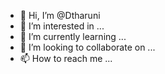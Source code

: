 - 👋 Hi, I’m @Dtharuni
- 👀 I’m interested in ...
- 🌱 I’m currently learning ...
- 💞️ I’m looking to collaborate on ...
- 📫 How to reach me ...

<!---
Dtharuni/Dtharuni is a ✨ special ✨ repository because its `README.md` (this file) appears on your GitHub profile.
You can click the Preview link to take a look at your changes.
--->
